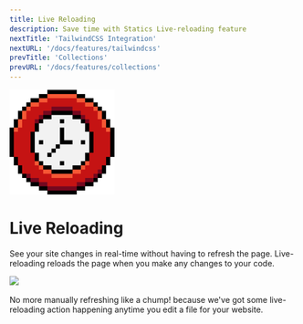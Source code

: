 ```yaml
---
title: Live Reloading
description: Save time with Statics Live-reloading feature
nextTitle: 'TailwindCSS Integration'
nextURL: '/docs/features/tailwindcss'
prevTitle: 'Collections'
prevURL: '/docs/features/collections' 
---
```



<div class="flex items-start px-5 py-5 my-6 mt-1 leading-[18px] bg-neutral-950 border border-yellow-400 rounded-md">
   <img class="w-auto h-20 my-0 mr-5" src="/assets/images/icons/time.png" />
   <div>
      <h1 class="mb-0">Live Reloading</h1>
      <p class="my-1">See your site changes in real-time without having to refresh the page. Live-reloading reloads the page when you make any changes to your code.</p>
   </div>
</div>

![](https://media1.giphy.com/media/8RczH5vL2k7Ju/200.gif)

No more manually refreshing like a chump! because we've got some live-reloading action happening anytime you edit a file for your website.